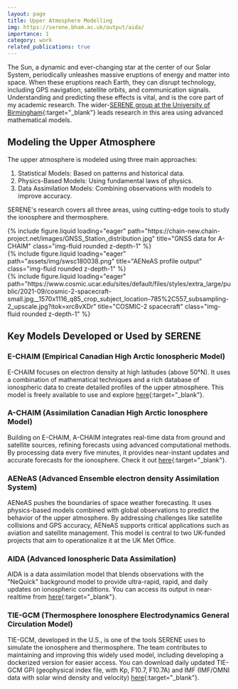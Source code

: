 ```yaml
---
layout: page
title: Upper Atmosphere Modelling
img: https://serene.bham.ac.uk/output/aida/
importance: 1
category: work
related_publications: true
---
```


The Sun, a dynamic and ever-changing star at the center of our Solar System, periodically unleashes massive eruptions of energy and matter into space. When these eruptions reach Earth, they can disrupt technology, including GPS navigation, satellite orbits, and communication signals. Understanding and predicting these effects is vital, and is the core part of my academic research. The wider-[SERENE group at the University of Birmingham](https://serene.bham.ac.uk/){:target="\_blank"} leads research in this area using advanced mathematical models.

## Modeling the Upper Atmosphere

The upper atmosphere is modeled using three main approaches:

1. Statistical Models: Based on patterns and historical data.
2. Physics-Based Models: Using fundamental laws of physics.
3. Data Assimilation Models: Combining observations with models to improve accuracy.

SERENE's research covers all three areas, using cutting-edge tools to study the ionosphere and thermosphere.

<div class="row">
    <div class="col-sm mt-3 mt-md-0">
        {% include figure.liquid loading="eager" path="https://chain-new.chain-project.net/images/GNSS_Station_distribution.jpg" title="GNSS data for A-CHAIM" class="img-fluid rounded z-depth-1" %}
    </div>
    <div class="col-sm mt-3 mt-md-0">
        {% include figure.liquid loading="eager" path="assets/img/swsc180038.png" title="AENeAS profile output" class="img-fluid rounded z-depth-1" %}
    </div>
    <div class="col-sm mt-3 mt-md-0">
        {% include figure.liquid loading="eager" path="https://www.cosmic.ucar.edu/sites/default/files/styles/extra_large/public/2021-09/cosmic-2-spacecraft-small.jpg__1570x1116_q85_crop_subject_location-785%2C557_subsampling-2_upscale.jpg?itok=xrc8vXDr" title="COSMIC-2 spacecraft" class="img-fluid rounded z-depth-1" %}
    </div>
</div>

## Key Models Developed or Used by SERENE

### E-CHAIM (Empirical Canadian High Arctic Ionospheric Model)

E-CHAIM focuses on electron density at high latitudes (above 50°N). It uses a combination of mathematical techniques and a rich database of ionospheric data to create detailed profiles of the upper atmosphere. This model is freely available to use and explore [here](https://chain-new.chain-project.net/index.php/projects/chaim/e-chaim){:target="\_blank"}.

### A-CHAIM (Assimilation Canadian High Arctic Ionosphere Model)

Building on E-CHAIM, A-CHAIM integrates real-time data from ground and satellite sources, refining forecasts using advanced computational methods. By processing data every five minutes, it provides near-instant updates and accurate forecasts for the ionosphere. Check it out [here](https://chain-new.chain-project.net/index.php/projects/chaim/a-chaim){:target="\_blank"}.

### AENeAS (Advanced Ensemble electron density Assimilation System)

AENeAS pushes the boundaries of space weather forecasting. It uses physics-based models combined with global observations to predict the behavior of the upper atmosphere. By addressing challenges like satellite collisions and GPS accuracy, AENeAS supports critical applications such as aviation and satellite management. This model is central to two UK-funded projects that aim to operationalize it at the UK Met Office.

### AIDA (Advanced Ionospheric Data Assimilation)

AIDA is a data assimilation model that blends observations with the "NeQuick" background model to provide ultra-rapid, rapid, and daily updates on ionospheric conditions. You can access its output in near-realtime from [here](https://serene.bham.ac.uk/output/){:target="\_blank"}.

### TIE-GCM (Thermosphere Ionosphere Electrodynamics General Circulation Model)

TIE-GCM, developed in the U.S., is one of the tools SERENE uses to simulate the ionosphere and thermosphere. The team contributes to maintaining and improving this widely used model, including developing a dockerized version for easier access. You can download daily updated TIE-GCM GPI (geophysical index file, with Kp, F10.7, F10.7A) and IMF (IMF/OMNI data with solar wind density and velocity) [here](https://serene.bham.ac.uk/resources/TIE-GCM/){:target="\_blank"}.
